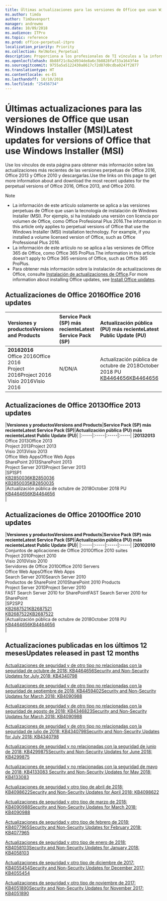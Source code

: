 ```yaml
---
title: Últimas actualizaciones para las versiones de Office que usan Windows Installer (MSI)
ms.author: timda
author: TimDavenport
manager: andrewmo
ms.date: 10/09/2018
ms.audience: ITPro
ms.topic: reference
ms.prod: office-perpetual-itpro
localization_priority: Priority
ms.collection: RelNotes_Perpetual
description: Proporciona a los profesionales de TI vínculos a la información de las últimas actualizaciones de las versiones perpetuas de Office 2016, Office 2013 y Office 2010.
ms.openlocfilehash: 8b88f21c8a2d934de8a6c3b8828faf33a1643f4e
ms.sourcegitcommit: 9755a5a5122430a8617c72d87d0cdba0247f2877
ms.translationtype: HT
ms.contentlocale: es-ES
ms.lasthandoff: 10/10/2018
ms.locfileid: "25456734"
---
```

# <a name="latest-updates-for-versions-of-office-that-use-windows-installer-msi"></a><span data-ttu-id="8acfa-103">Últimas actualizaciones para las versiones de Office que usan Windows Installer (MSI)</span><span class="sxs-lookup"><span data-stu-id="8acfa-103">Latest updates for versions of Office that use Windows Installer (MSI)</span></span>

<span data-ttu-id="8acfa-104">Use los vínculos de esta página para obtener más información sobre las actualizaciones más recientes de las versiones perpetuas de Office 2016, Office 2013 y Office 2010 y descargarlas.</span><span class="sxs-lookup"><span data-stu-id="8acfa-104">Use the links on this page to get more information about and download the most recent updates for the perpetual versions of Office 2016, Office 2013, and Office 2010.</span></span>
  
 
> [!NOTE]
> - <span data-ttu-id="8acfa-p101">La información de este artículo solamente se aplica a las versiones perpetuas de Office que usan la tecnología de instalación de Windows Installer (MSI). Por ejemplo, si ha instalado una versión con licencia por volumen de Office, como Office Profesional Plus 2016.</span><span class="sxs-lookup"><span data-stu-id="8acfa-p101">The information in this article only applies to perpetual versions of Office that use the Windows Installer (MSI) installation technology. For example, if you installed a volume licensed version of Office, such as Office Professional Plus 2016.</span></span>
> - <span data-ttu-id="8acfa-107">La información de este artículo no se aplica a las versiones de Office 365 de Office, como Office 365 ProPlus.</span><span class="sxs-lookup"><span data-stu-id="8acfa-107">The information in this article doesn't apply to Office 365 versions of Office, such as Office 365 ProPlus.</span></span>
> - <span data-ttu-id="8acfa-108">Para obtener más información sobre la instalación de actualizaciones de Office, consulte [Instalación de actualizaciones de Office](https://support.office.com/article/2ab296f3-7f03-43a2-8e50-46de917611c5).</span><span class="sxs-lookup"><span data-stu-id="8acfa-108">For more information about installing Office updates, see [Install Office updates](https://support.office.com/article/2ab296f3-7f03-43a2-8e50-46de917611c5).</span></span> 


## <a name="office-2016-updates"></a><span data-ttu-id="8acfa-109">Actualizaciones de Office 2016</span><span class="sxs-lookup"><span data-stu-id="8acfa-109">Office 2016 updates</span></span>

|<span data-ttu-id="8acfa-110">**Versiones y productos**</span><span class="sxs-lookup"><span data-stu-id="8acfa-110">**Versions and Products**</span></span>|<span data-ttu-id="8acfa-111">**Service Pack (SP) más reciente**</span><span class="sxs-lookup"><span data-stu-id="8acfa-111">**Latest Service Pack (SP)**</span></span>|<span data-ttu-id="8acfa-112">**Actualización pública (PU) más reciente**</span><span class="sxs-lookup"><span data-stu-id="8acfa-112">**Latest Public Update (PU)**</span></span>|
|:-----|:-----|:-----|
|<span data-ttu-id="8acfa-113">**2016**</span><span class="sxs-lookup"><span data-stu-id="8acfa-113">**2016**</span></span> <br/> <span data-ttu-id="8acfa-114">Office 2016</span><span class="sxs-lookup"><span data-stu-id="8acfa-114">Office 2016</span></span>  <br/> <span data-ttu-id="8acfa-115">Project 2016</span><span class="sxs-lookup"><span data-stu-id="8acfa-115">Project 2016</span></span>  <br/> <span data-ttu-id="8acfa-116">Visio 2016</span><span class="sxs-lookup"><span data-stu-id="8acfa-116">Visio 2016</span></span>  <br/> |<span data-ttu-id="8acfa-117">N/D</span><span class="sxs-lookup"><span data-stu-id="8acfa-117">N/A</span></span>  <br/> |<span data-ttu-id="8acfa-118">Actualización pública de octubre de 2018</span><span class="sxs-lookup"><span data-stu-id="8acfa-118">October 2018 PU</span></span>  <br/> [<span data-ttu-id="8acfa-119">KB4464656</span><span class="sxs-lookup"><span data-stu-id="8acfa-119">KB4464656</span></span>](https://support.microsoft.com/help/4464656) <br/> |
   
## <a name="office-2013-updates"></a><span data-ttu-id="8acfa-120">Actualizaciones de Office 2013</span><span class="sxs-lookup"><span data-stu-id="8acfa-120">Office 2013 updates</span></span>

|<span data-ttu-id="8acfa-121">**Versiones y productos**</span><span class="sxs-lookup"><span data-stu-id="8acfa-121">**Versions and Products**</span></span>|<span data-ttu-id="8acfa-122">**Service Pack (SP) más reciente**</span><span class="sxs-lookup"><span data-stu-id="8acfa-122">**Latest Service Pack (SP)**</span></span>|<span data-ttu-id="8acfa-123">**Actualización pública (PU) más reciente**</span><span class="sxs-lookup"><span data-stu-id="8acfa-123">**Latest Public Update (PU)**</span></span>|
|:-----|:-----|:-----|:-----|
|<span data-ttu-id="8acfa-124">**2013**</span><span class="sxs-lookup"><span data-stu-id="8acfa-124">**2013**</span></span> <br/> <span data-ttu-id="8acfa-125">Office 2013</span><span class="sxs-lookup"><span data-stu-id="8acfa-125">Office 2013</span></span>  <br/> <span data-ttu-id="8acfa-126">Project 2013</span><span class="sxs-lookup"><span data-stu-id="8acfa-126">Project 2013</span></span>  <br/> <span data-ttu-id="8acfa-127">Visio 2013</span><span class="sxs-lookup"><span data-stu-id="8acfa-127">Visio 2013</span></span>  <br/> <span data-ttu-id="8acfa-128">Office Web Apps</span><span class="sxs-lookup"><span data-stu-id="8acfa-128">Office Web Apps</span></span>  <br/> <span data-ttu-id="8acfa-129">SharePoint 2013</span><span class="sxs-lookup"><span data-stu-id="8acfa-129">SharePoint 2013</span></span>  <br/> <span data-ttu-id="8acfa-130">Project Server 2013</span><span class="sxs-lookup"><span data-stu-id="8acfa-130">Project Server 2013</span></span>  <br/> |<span data-ttu-id="8acfa-131">SP1</span><span class="sxs-lookup"><span data-stu-id="8acfa-131">SP1</span></span> <br/> [<span data-ttu-id="8acfa-132">KB2850036</span><span class="sxs-lookup"><span data-stu-id="8acfa-132">KB2850036</span></span>](https://support.microsoft.com/kb/2850036) <br/>[<span data-ttu-id="8acfa-133">KB2850035</span><span class="sxs-lookup"><span data-stu-id="8acfa-133">KB2850035</span></span>](https://support.microsoft.com/kb/2850035) <br/> |<span data-ttu-id="8acfa-134">Actualización pública de octubre de 2018</span><span class="sxs-lookup"><span data-stu-id="8acfa-134">October 2018 PU</span></span>  <br/> [<span data-ttu-id="8acfa-135">KB4464656</span><span class="sxs-lookup"><span data-stu-id="8acfa-135">KB4464656</span></span>](https://support.microsoft.com/help/4464656) <br/> |
   
## <a name="office-2010-updates"></a><span data-ttu-id="8acfa-136">Actualizaciones de Office 2010</span><span class="sxs-lookup"><span data-stu-id="8acfa-136">Office 2010 updates</span></span>

|<span data-ttu-id="8acfa-137">**Versiones y productos**</span><span class="sxs-lookup"><span data-stu-id="8acfa-137">**Versions and Products**</span></span>|<span data-ttu-id="8acfa-138">**Service Pack (SP) más reciente**</span><span class="sxs-lookup"><span data-stu-id="8acfa-138">**Latest Service Pack (SP)**</span></span>|<span data-ttu-id="8acfa-139">**Actualización pública (PU) más reciente**</span><span class="sxs-lookup"><span data-stu-id="8acfa-139">**Latest Public Update (PU)**</span></span>|
|:-----|:-----|:-----|:-----|
|<span data-ttu-id="8acfa-140">**2010**</span><span class="sxs-lookup"><span data-stu-id="8acfa-140">**2010**</span></span> <br/> <span data-ttu-id="8acfa-141">Conjuntos de aplicaciones de Office 2010</span><span class="sxs-lookup"><span data-stu-id="8acfa-141">Office 2010 suites</span></span>  <br/> <span data-ttu-id="8acfa-142">Project 2010</span><span class="sxs-lookup"><span data-stu-id="8acfa-142">Project 2010</span></span>  <br/> <span data-ttu-id="8acfa-143">Visio 2010</span><span class="sxs-lookup"><span data-stu-id="8acfa-143">Visio 2010</span></span>  <br/> <span data-ttu-id="8acfa-144">Servidores de Office 2010</span><span class="sxs-lookup"><span data-stu-id="8acfa-144">Office 2010 Servers</span></span>  <br/> <span data-ttu-id="8acfa-145">Office Web Apps</span><span class="sxs-lookup"><span data-stu-id="8acfa-145">Office Web Apps</span></span>  <br/> <span data-ttu-id="8acfa-146">Search Server 2010</span><span class="sxs-lookup"><span data-stu-id="8acfa-146">Search Server 2010</span></span>  <br/> <span data-ttu-id="8acfa-147">Productos de SharePoint 2010</span><span class="sxs-lookup"><span data-stu-id="8acfa-147">SharePoint 2010 Products</span></span>  <br/> <span data-ttu-id="8acfa-148">Project Server 2010</span><span class="sxs-lookup"><span data-stu-id="8acfa-148">Project Server 2010</span></span>  <br/> <span data-ttu-id="8acfa-149">FAST Search Server 2010 for SharePoint</span><span class="sxs-lookup"><span data-stu-id="8acfa-149">FAST Search Server 2010 for SharePoint</span></span>  <br/> |<span data-ttu-id="8acfa-150">SP2</span><span class="sxs-lookup"><span data-stu-id="8acfa-150">SP2</span></span> <br/>[<span data-ttu-id="8acfa-151">KB2687521</span><span class="sxs-lookup"><span data-stu-id="8acfa-151">KB2687521</span></span>](https://support.microsoft.com/kb/2687521) <br/> [<span data-ttu-id="8acfa-152">KB2687522</span><span class="sxs-lookup"><span data-stu-id="8acfa-152">KB2687522</span></span>](https://support.microsoft.com/kb/2687522) <br/> |<span data-ttu-id="8acfa-153">Actualización pública de octubre de 2018</span><span class="sxs-lookup"><span data-stu-id="8acfa-153">October 2018 PU</span></span> <br/>[<span data-ttu-id="8acfa-154">KB4464656</span><span class="sxs-lookup"><span data-stu-id="8acfa-154">KB4464656</span></span>](https://support.microsoft.com/help/4464656) <br/>|
   

   
## <a name="updates-released-in-past-12-months"></a><span data-ttu-id="8acfa-155">Actualizaciones publicadas en los últimos 12 meses</span><span class="sxs-lookup"><span data-stu-id="8acfa-155">Updates released in past 12 months</span></span>

[<span data-ttu-id="8acfa-156">Actualizaciones de seguridad y de otro tipo no relacionadas con la seguridad de octubre de 2018: KB4464656</span><span class="sxs-lookup"><span data-stu-id="8acfa-156">Security and Non-Security Updates for July 2018: KB4340798</span></span>](https://support.microsoft.com/help/4464656)

[<span data-ttu-id="8acfa-157">Actualizaciones de seguridad y de otro tipo no relacionadas con la seguridad de septiembre de 2018: KB4459402</span><span class="sxs-lookup"><span data-stu-id="8acfa-157">Security and Non-Security Updates for March 2018: KB4090988</span></span>](https://support.microsoft.com/help/4459402) 

[<span data-ttu-id="8acfa-158">Actualizaciones de seguridad y de otro tipo no relacionadas con la seguridad de agosto de 2018: KB4346823</span><span class="sxs-lookup"><span data-stu-id="8acfa-158">Security and Non-Security Updates for March 2018: KB4090988</span></span>](https://support.microsoft.com/help/4346823)   

[<span data-ttu-id="8acfa-159">Actualizaciones de seguridad y de otro tipo no relacionadas con la seguridad de julio de 2018: KB4340798</span><span class="sxs-lookup"><span data-stu-id="8acfa-159">Security and Non-Security Updates for July 2018: KB4340798</span></span>](https://support.microsoft.com/help/4340798)   

[<span data-ttu-id="8acfa-160">Actualizaciones de seguridad y no relacionadas con la seguridad de junio de 2018: KB4299875</span><span class="sxs-lookup"><span data-stu-id="8acfa-160">Security and Non-Security Updates for June 2018: KB4299875</span></span>](https://support.microsoft.com/help/4299875)  

[<span data-ttu-id="8acfa-161">Actualizaciones de seguridad y no relacionadas con la seguridad de mayo de 2018: KB4133083 </span><span class="sxs-lookup"><span data-stu-id="8acfa-161">Security and Non-Security Updates for May 2018: KB4133083 </span></span>](https://support.microsoft.com/en-us/help/4133083)
  
[<span data-ttu-id="8acfa-162">Actualizaciones de seguridad y otro tipo de abril de 2018: KB4098622</span><span class="sxs-lookup"><span data-stu-id="8acfa-162">Security and Non-Security Updates for April 2018: KB4098622</span></span>](https://support.microsoft.com/en-us/help/4098622) 
  
[<span data-ttu-id="8acfa-163">Actualizaciones de seguridad y otro tipo de marzo de 2018: KB4090988</span><span class="sxs-lookup"><span data-stu-id="8acfa-163">Security and Non-Security Updates for March 2018: KB4090988</span></span>](https://support.microsoft.com/en-us/help/4090988)  
  
[<span data-ttu-id="8acfa-164">Actualizaciones de seguridad y otro tipo de febrero de 2018: KB4077965</span><span class="sxs-lookup"><span data-stu-id="8acfa-164">Security and Non-Security Updates for February 2018: KB4077965</span></span>](https://support.microsoft.com/help/4077965)  
  
[<span data-ttu-id="8acfa-165">Actualizaciones de seguridad y otro tipo de enero de 2018: KB4058103</span><span class="sxs-lookup"><span data-stu-id="8acfa-165">Security and Non-Security Updates for January 2018: KB4058103</span></span>](https://support.microsoft.com/help/4058103)   
  
[<span data-ttu-id="8acfa-166">Actualizaciones de seguridad y otro tipo de diciembre de 2017: KB4055454</span><span class="sxs-lookup"><span data-stu-id="8acfa-166">Security and Non-Security Updates for December 2017: KB4055454</span></span>](https://support.microsoft.com/help/4055454)   
  
[<span data-ttu-id="8acfa-167">Actualizaciones de seguridad y otro tipo de noviembre de 2017: KB4051890</span><span class="sxs-lookup"><span data-stu-id="8acfa-167">Security and Non-Security Updates for November 2017: KB4051890</span></span>](https://support.microsoft.com/help/4051890)   
  
    

  

   
  
